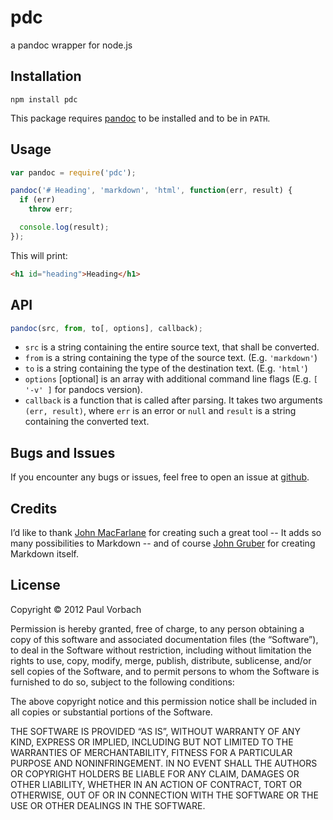 # pdc

a pandoc wrapper for node.js

## Installation

```
npm install pdc
```

This package requires [pandoc](http://johnmacfarlane.net/pandoc/) to be
installed and to be in `PATH`.

## Usage

```js
var pandoc = require('pdc');

pandoc('# Heading', 'markdown', 'html', function(err, result) {
  if (err)
    throw err;

  console.log(result);
});
```

This will print:

```html
<h1 id="heading">Heading</h1>
```

## API

```js
pandoc(src, from, to[, options], callback);
```

*   `src` is a string containing the entire source text, that shall be
    converted.
*   `from` is a string containing the type of the source text. (E.g.
    `'markdown'`)
*   `to` is a string containing the type of the destination text. (E.g.
    `'html'`)
*   `options` [optional] is an array with additional command line flags (E.g.
    `[ '-v' ]` for pandocs version).
*   `callback` is a function that is called after parsing. It takes two
    arguments `(err, result)`, where `err` is an error or `null` and `result` is
    a string containing the converted text.

## Bugs and Issues

If you encounter any bugs or issues, feel free to open an issue at
[github](https://github.com/pvorb/node-pdc/issues).

## Credits

I’d like to thank [John MacFarlane](http://johnmacfarlane.net/) for creating
such a great tool -- It adds so many possibilities to Markdown -- and of course
[John Gruber](http://daringfireball.net/) for creating Markdown itself.

## License

Copyright © 2012 Paul Vorbach

Permission is hereby granted, free of charge, to any person obtaining a copy of
this software and associated documentation files (the “Software”), to deal in
the Software without restriction, including without limitation the rights to
use, copy, modify, merge, publish, distribute, sublicense, and/or sell copies of
the Software, and to permit persons to whom the Software is furnished to do so,
subject to the following conditions:

The above copyright notice and this permission notice shall be included in all
copies or substantial portions of the Software.

THE SOFTWARE IS PROVIDED “AS IS”, WITHOUT WARRANTY OF ANY KIND, EXPRESS OR
IMPLIED, INCLUDING BUT NOT LIMITED TO THE WARRANTIES OF MERCHANTABILITY, FITNESS
FOR A PARTICULAR PURPOSE AND NONINFRINGEMENT. IN NO EVENT SHALL THE AUTHORS OR
COPYRIGHT HOLDERS BE LIABLE FOR ANY CLAIM, DAMAGES OR OTHER LIABILITY, WHETHER
IN AN ACTION OF CONTRACT, TORT OR OTHERWISE, OUT OF OR IN CONNECTION WITH THE
SOFTWARE OR THE USE OR OTHER DEALINGS IN THE SOFTWARE.
